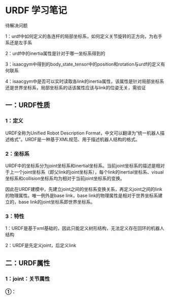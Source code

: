 # URDF 学习笔记
待解决问题

1：urdf中如何定义的各连杆的局部坐标系，如何定义关节旋转的正方向，为右手系还是左手系

2：urdf中的inertia属性是针对于哪一坐标系得到的

3：isaacgym中得到的body_state_tensor中的position和rotation与urdf的定义有何联系

4：isaacgym中是否可以实时读取各link的inertia属性，该属性是针对局部坐标系还是世界坐标系，局部坐标系的话该属性应该与link的位姿无关，需验证

## 一：URDF性质
### 1：定义
URDF全称为Unified Robot Description Format，中文可以翻译为“统一机器人描述格式”。URDF是一种基于XML规范、用于描述机器人结构的格式。

### 2：坐标系
URDF中的坐标系分为joint坐标系和inertial坐标系。当前joint坐标系的描述是相对于上一个joint坐标系（即父link的joint坐标系），每个link的inertial坐标系、visual坐标系和collision坐标系均为相对于当前joint坐标系的变换。

因此在URDF建模中，先建立joint之间的坐标系变换关系，再定义joint之间的link的物理属性。唯一例外是base link，base link的物理属性是相对于世界坐标系建立的，base link的joint坐标系即世界坐标系。

### 3：特性
1：URDF是基于xml基础的，因此只能定义树形结构，无法定义存在回环的机器人结构

2：URDF是先定义joint，后定义link


## 二：URDF属性
### 1：joint：关节属性
#### ①：